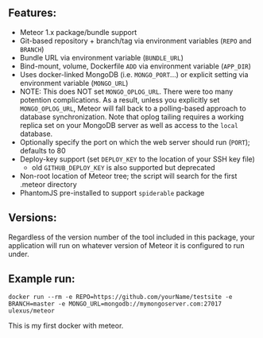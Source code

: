 ## Features:

 * Meteor 1.x package/bundle support
 * Git-based repository + branch/tag via environment variables (`REPO` and `BRANCH`)
 * Bundle URL via environment variable (`BUNDLE_URL`)
 * Bind-mount, volume, Dockerfile `ADD` via environment variable (`APP_DIR`)
 * Uses docker-linked MongoDB (i.e. `MONGO_PORT`...) or explicit setting via environment variable (`MONGO_URL`)
 * NOTE: This does NOT set `MONGO_OPLOG_URL`.  There were too many potention complications.  As a result, unless you explicitly set `MONGO_OPLOG_URL`, Meteor will fall back to a polling-based approach to database synchronization.  Note that oplog tailing requires a working replica set on your MongoDB server as well as access to the `local` database.
 * Optionally specify the port on which the web server should run (`PORT`); defaults to 80
 * Deploy-key support (set `DEPLOY_KEY` to the location of your SSH key file)
   * old `GITHUB_DEPLOY_KEY` is also supported but deprecated
 * Non-root location of Meteor tree; the script will search for the first .meteor directory
 * PhantomJS pre-installed to support `spiderable` package

## Versions:

Regardless of the version number of the tool included in this package, your application will run
on whatever version of Meteor it is configured to run under.

## Example run:

`docker run --rm -e REPO=https://github.com/yourName/testsite -e BRANCH=master -e MONGO_URL=mongodb://mymongoserver.com:27017 ulexus/meteor`

This is my first docker with meteor.
